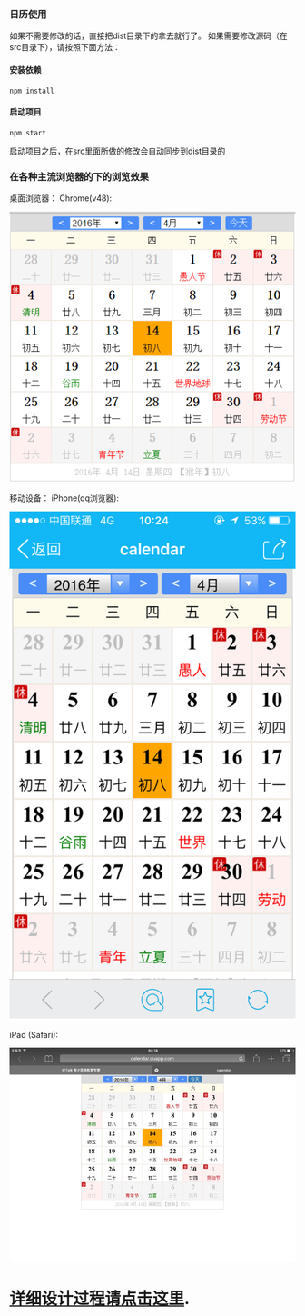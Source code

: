 ### 日历使用
如果不需要修改的话，直接把dist目录下的拿去就行了。
如果需要修改源码（在src目录下），请按照下面方法：
#### 安装依赖
```
npm install
```

####  启动项目
```
npm start
```
启动项目之后，在src里面所做的修改会自动同步到dist目录的

### 在各种主流浏览器的下的浏览效果
桌面浏览器： 
Chrome(v48):

![](doc/chrome-browser.png)
 
移动设备：
iPhone(qq浏览器):

![](doc/qq-browser.png)

iPad (Safari):

![](doc/safari-browser.png)

# [详细设计过程请点击这里](doc/doc.md).



